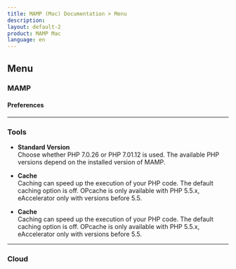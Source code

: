```yaml
---
title: MAMP (Mac) Documentation > Menu
description: 
layout: default-2
product: MAMP Mac
language: en
---
```


## Menu

### MAMP

#### Preferences

---

### Tools

*   **Standard Version**  
   Choose whether PHP 7.0.26 or PHP 7.01.12 is used. The available PHP versions depend on the installed version of MAMP.

*   **Cache**  
   Caching can speed up the execution of your PHP code. The default caching option is off. OPcache is only available with PHP    5.5.x, eAccelerator only with versions before 5.5.
   
   *   **Cache**  
   Caching can speed up the execution of your PHP code. The default caching option is off. OPcache is only available with PHP    5.5.x, eAccelerator only with versions before 5.5.


---

### Cloud


